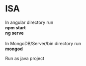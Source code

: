 # ISA

In angular directory run<br>
<b>npm start</b> <br>
<b>ng serve</b> 
<br><br>
In MongoDB/Server/bin directory run<br>
<b>mongod</b><br>

Run as java project
